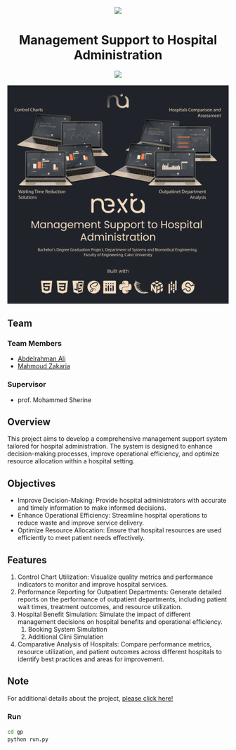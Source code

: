 <p align="center"><img src="static\imgs\icons\name.svg" width=200></p>

<h1 align="center">Management Support to Hospital Administration</h1>

<p align="center"><img src="static\videos\nexira_video.gif"></p>

<p align="center"><img src="static\imgs\images\nexira_poster.png"></p>

## Team

### Team Members

- [Abdelrahman Ali](https://github.com/abdelrahman-ali123)
- [Mahmoud Zakaria](https://github.com/Mahmoud46)

### Supervisor

- prof. Mohammed Sherine

## Overview

This project aims to develop a comprehensive management support system tailored for hospital administration. The system is designed to enhance decision-making processes, improve operational efficiency, and optimize resource allocation within a hospital setting.

## Objectives

- Improve Decision-Making: Provide hospital administrators with accurate and timely information to make informed decisions.
- Enhance Operational Efficiency: Streamline hospital operations to reduce waste and improve service delivery.
- Optimize Resource Allocation: Ensure that hospital resources are used efficiently to meet patient needs effectively.

## Features

1.  Control Chart Utilization: Visualize quality metrics and performance indicators to monitor and improve hospital services.
2.  Performance Reporting for Outpatient Departments: Generate detailed reports on the performance of outpatient departments, including patient wait times, treatment outcomes, and resource utilization.
3.  Hospital Benefit Simulation: Simulate the impact of different management decisions on hospital benefits and operational efficiency.
    1.  Booking System Simulation
    2.  Additional Clini Simulation
4.  Comparative Analysis of Hospitals: Compare performance metrics, resource utilization, and patient outcomes across different hospitals to identify best practices and areas for improvement.

## Note

For additional details about the project, [please click here!](https://mahmoud46.github.io/Nexira/)

### Run

```bash
cd gp
python run.py
```
